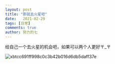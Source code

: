 ```yaml
---
layout: post
title: "那就去火星吧"
date:   2021-02-29
tags: [日常]
comments: true
author: 努力的七
---
```


<!-- more -->

给自己一个去火星的机会吧，如果可以两个人更好〒_〒

![xbtcc691ff998c0c3b42b016d6db5daff37e](https://s2.loli.net/2022/12/22/vFgPhRbCI73zeYm.png)
